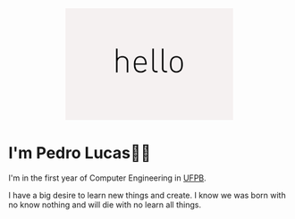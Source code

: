 <div align="center">
<img src="https://github.com/JovemPedr0/JovemPedr0/blob/main/hello.gif" >
</div>

# I'm Pedro Lucas🙋‍♂️
I'm in the first year of Computer Engineering in 
[UFPB](http://ci.ufpb.br/).

I have a big desire to learn new things and create.
I know we was born with no know nothing and will die with no learn all things.